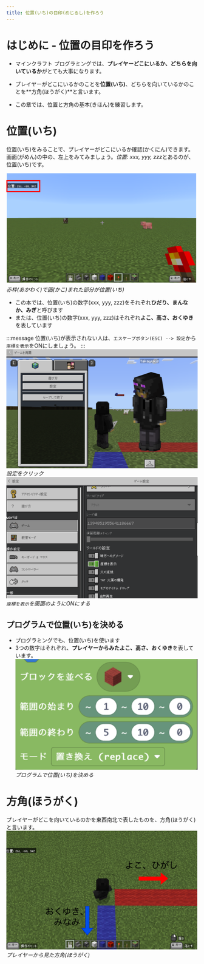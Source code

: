 ```yaml
---
title: 位置(いち)の目印(めじるし)を作ろう
---
```


# はじめに - 位置の目印を作ろう
- マインクラフト プログラミングでは、**プレイヤーどこにいるか、どちらを向いているか**がとても大事になります。



- プレイヤーがどこにいるかのことを**位置(いち)**、どちらを向いているかのことを**方角(ほうがく)**と言います。
- この章では、位置と方角の基本(きほん)を練習します。



# 位置(いち)

位置(いち)をみることで、プレイヤーがどこにいるか確認(かくにん)できます。
画面(がめん)の中の、左上をみてみましょう。*位置: xxx, yyy, zzz*とあるのが、位置(いち)です。

![](/images/00_axis/position.png)
*赤枠(あかわく)で囲(かこ)まれた部分が位置(いち)*

- この本では、位置(いち)の数字(xxx, yyy, zzz)をそれぞれ**ひだり、まんなか、みぎ**と呼びます
- または、位置(いち)の数字(xxx, yyy, zzz)はそれぞれ**よこ、高さ、おくゆき**を表しています
<!-- ***info*** -->
:::message
位置(いち)が表示されない人は、`エスケープボタン(ESC) --> 設定`から`座標を表示`をONにしましょう。
:::
![](/images/00_axis/2024-01-03-06-47-25.png)
*設定をクリック*
![](/images/00_axis/2024-01-03-06-47-55.png)
*`座標を表示`を画面のようにONにする*

## プログラムで位置(いち)を決める
- プログラミングでも、位置(いち)を使います
- 3つの数字はそれぞれ、**プレイヤーからみたよこ、高さ、おくゆき**を表しています。
![](/images/00_axis/2024-01-02-07-47-35.png)
*プログラムで位置(いち)を決める*


# 方角(ほうがく)
プレイヤーがどこを向いているのかを東西南北で表したものを、方角(ほうがく)と言います。
![](/images/00_axis/direction.png)
*プレイヤーから見た方角(ほうがく)*

